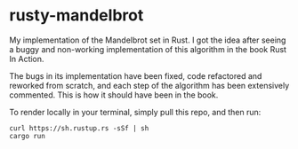 # rusty-mandelbrot
My implementation of the Mandelbrot set in Rust. I got the idea after seeing a buggy and non-working implementation of this algorithm in the book Rust In Action. 

The bugs in its implementation have been fixed, code refactored and reworked from scratch, and each step of the algorithm has been extensively commented. This is how it should have been in the book.

To render locally in your terminal, simply pull this repo, and then run:

```
curl https://sh.rustup.rs -sSf | sh
cargo run
```
